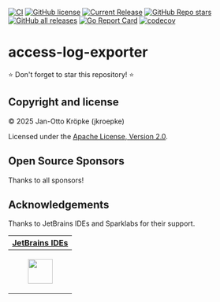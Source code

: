 [![CI](https://github.com/jkroepke/prometheus-nginxlog-exporter/actions/workflows/ci.yaml/badge.svg?branch=main)](https://github.com/jkroepke/prometheus-nginxlog-exporter/actions/workflows/ci.yaml)
[![GitHub license](https://img.shields.io/github/license/jkroepke/prometheus-nginxlog-exporter)](https://github.com/jkroepke/prometheus-nginxlog-exporter/blob/master/LICENSE.txt)
[![Current Release](https://img.shields.io/github/release/jkroepke/prometheus-nginxlog-exporter.svg?logo=github)](https://github.com/jkroepke/prometheus-nginxlog-exporter/releases/latest)
[![GitHub Repo stars](https://img.shields.io/github/stars/jkroepke/prometheus-nginxlog-exporter?style=flat&logo=github)](https://github.com/jkroepke/prometheus-nginxlog-exporter/stargazers)
[![GitHub all releases](https://img.shields.io/github/downloads/jkroepke/prometheus-nginxlog-exporter/total?logo=github)](https://github.com/jkroepke/prometheus-nginxlog-exporter/releases/latest)
[![Go Report Card](https://goreportcard.com/badge/github.com/jkroepke/prometheus-nginxlog-exporter)](https://goreportcard.com/report/github.com/jkroepke/prometheus-nginxlog-exporter)
[![codecov](https://codecov.io/gh/jkroepke/prometheus-nginxlog-exporter/graph/badge.svg?token=66VT000UYO)](https://codecov.io/gh/jkroepke/prometheus-nginxlog-exporter)

# access-log-exporter

⭐ Don't forget to star this repository! ⭐


## Copyright and license

© 2025 Jan-Otto Kröpke (jkroepke)

Licensed under the [Apache License, Version 2.0](LICENSE.txt).

## Open Source Sponsors

Thanks to all sponsors!

## Acknowledgements

Thanks to JetBrains IDEs and Sparklabs for their support.

<table>
  <thead>
    <tr>
      <th><a href="https://www.jetbrains.com/?from=jkroepke">JetBrains IDEs</a></th>
    </tr>
  </thead>
  <tbody>
    <tr>
      <td>
        <p align="center">
          <a href="https://www.jetbrains.com/?from=jkroepke">
            <picture>
              <source srcset="https://www.jetbrains.com/company/brand/img/logo_jb_dos_3.svg" media="(prefers-color-scheme: dark)">
              <img src="https://resources.jetbrains.com/storage/products/company/brand/logos/jetbrains.svg" style="height: 50px">
            </picture>
          </a>
        </p>
      </td>
    </tr>
  </tbody>
</table>
